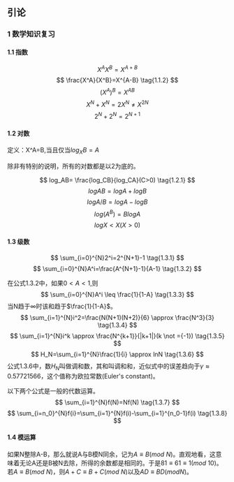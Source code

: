 ## 引论

### 1 数学知识复习

#### 1.1 指数
$$
X^AX^B=X^{A+B} \tag{1.1.1}
$$
$$ 
\frac{X^A}{X^B}=X^{A-B} \tag{1.1.2}
$$
$$
(X^A)^B=X^{AB} \tag{1.1.3}
$$
$$
X^N+X^N=2X^N \not ={X^{2N}}  \tag{1.1.4}
$$
$$
2^N+2^N=2^{N+1} \tag{1.1.5}
$$

#### 1.2 对数

定义：X^A=B,当且仅当$log_XB=A$

除非有特别的说明，所有的对数都是以2为底的。

$$
log_AB= \frac{log_CB}{log_CA}(C>0) \tag{1.2.1}
$$
$$
log{AB}=logA+logB \tag{1.2.2}
$$
$$
logA/B=logA-logB \tag{1.2.3}
$$
$$
log(A^B)=BlogA \tag{1.2.4}
$$
$$
logX<X(X>0) \tag{1.2.5}
$$

#### 1.3 级数
$$
\sum_{i=0}^{N}2^i=2^{N+1}-1 \tag{1.3.1}
$$
$$
\sum_{i=0}^{N}A^i=\frac{A^{N+1}-1}{A-1} \tag{1.3.2}
$$

在公式1.3.2中，如果$0<A<1$,则
$$
\sum_{i=0}^{N}A^i \leq \frac{1}{1-A} \tag{1.3.3}
$$
当N趋于$\infty$时该和趋于$\frac{1}{1-A}$。
$$
\sum_{i=1}^{N}i^2=\frac{N(N+1)(N+2)}{6} \approx \frac{N^3}{3}  \tag{1.3.4}
$$
$$
\sum_{i=1}^{N}i^k \approx \frac{N^{k+1}}{|k+1|}(k \not ={-1})  \tag{1.3.5}
$$
$$
H_N=\sum_{i=1}^{N}\frac{1}{i} \approx lnN  \tag{1.3.6}
$$
公式1.3.6中，数$H_N$叫做调和数，其和叫调和和，近似式中的误差趋向于$\gamma \approx0.57721566$，这个值称为欧拉常数(Euler's constant)。

以下两个公式是一般的代数运算。
$$
\sum_{i=1}^{N}f(N)=Nf(N) \tag{1.3.7}
$$
$$
\sum_{i=n_0}^{N}f{i}=\sum_{i=1}^{N}f(i)-\sum_{i=1}^{n_0-1}f(i) \tag{1.3.8}
$$

#### 1.4 模运算

如果N整除A-B，那么就说A与B模N同余，记为$A \equiv B(mod \ N)$。直观地看，这意味着无论A还是B被N去除，所得的余数都是相同的。于是$81 \equiv 61 \equiv1(mod \ 10)$。若$A \equiv B(mod \ N)$，则$A+C \equiv B+C(mod \ N)$以及$AD \equiv BD(mod N)$。